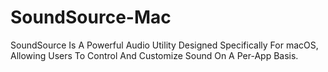 # SoundSource-Mac
SoundSource Is A Powerful Audio Utility Designed Specifically For macOS, Allowing Users To Control And Customize Sound On A Per-App Basis.
